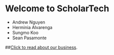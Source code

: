 # Welcome to ScholarTech
* Andrew Nguyen
* Herminia Alvarenga
* Sungmo Koo
* Sean Pasamonte 

##[Click to read about our business](https://github.com/androon/CS230/wiki).
